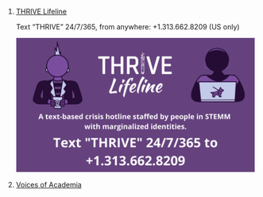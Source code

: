 1. [THRIVE Lifeline](https://thrivelifeline.org/)

    Text “THRIVE” 24/7/365, from anywhere: +1.313.662.8209 (US only)

    ![THRIVE Lifeline Buiness Card](/img/Business-Card-Style-w-People.png)

2. [Voices of Academia](https://voicesofacademia.com/)
